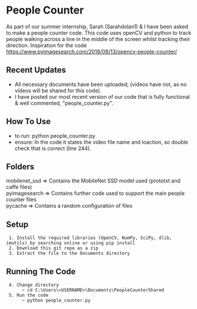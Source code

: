 # People Counter
As part of our summer internship, Sarah (Sarahdolan1) & I have been asked to make a people counter code.
This code uses openCV and python to track people walking across a line in the middle of the screen whilst tracking their direction.
Inspiration for the code https://www.pyimagesearch.com/2018/08/13/opencv-people-counter/

## Recent Updates
* All necessary documents have been uploaded; (videos have not, as no videos will be shared for this code).
* I have posted our most recent version of our code that is fully functional & well commented, "people_counter.py".

## How To Use
* to run: python people_counter.py 
* ensure: In the code it states the video file name and loaction, so double check that is correct (line 244).


## Folders
mobilenet_ssd => Contains the MobileNet SSD model used (prototxt and caffe files)  
pyimagesearch => Contains further code used to support the main people counter files  
pycache => Contains a random configuration of files


## Setup
     1. Install the required libraries (OpenCV, NumPy, SciPy, dlib, imutils) by searching online or using pip install
     2. Download this git repo as a zip
     3. Extract the file to the Documents directory

## Running The Code
     4. Change directory
          ~ cd C:\Users\<USERNAME>\Documents\PeopleCounterShared
     5. Run the code
          ~ python people_counter.py 
